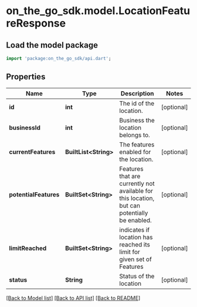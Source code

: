 # on_the_go_sdk.model.LocationFeatureResponse

## Load the model package
```dart
import 'package:on_the_go_sdk/api.dart';
```

## Properties
Name | Type | Description | Notes
------------ | ------------- | ------------- | -------------
**id** | **int** | The id of the location. | [optional] 
**businessId** | **int** | Business the location belongs to. | [optional] 
**currentFeatures** | **BuiltList&lt;String&gt;** | The features enabled for the location. | [optional] 
**potentialFeatures** | **BuiltSet&lt;String&gt;** | Features that are currently not available for this location, but can potentially be enabled. | [optional] 
**limitReached** | **BuiltSet&lt;String&gt;** | indicates if location has reached its limit for given set of Features | [optional] 
**status** | **String** | Status of the location | [optional] 

[[Back to Model list]](../README.md#documentation-for-models) [[Back to API list]](../README.md#documentation-for-api-endpoints) [[Back to README]](../README.md)


